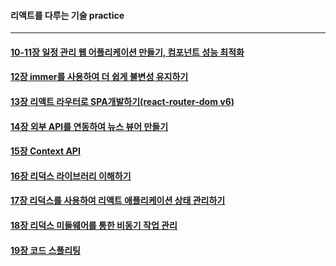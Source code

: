 #### 리액트를 다루는 기술 practice 
___________________________________
#### [10-11장 일정 관리 웹 어플리케이션 만들기, 컴포넌트 성능 최적화](https://github.com/ssdd33/react-todo-app)
#### [12장 immer를 사용하여 더 쉽게 불변성 유지하기](https://github.com/ssdd33/React_practice/tree/master/immer-tutorial)
#### [13장 리액트 라우터로 SPA개발하기(react-router-dom v6)](https://github.com/ssdd33/React_practice/tree/master/router-tutorial)
#### [14장 외부 API를 연동하여 뉴스 뷰어 만들기](https://github.com/ssdd33/React_practice/tree/master/news-viewer)
#### [15장 Context API](https://github.com/ssdd33/React_practice/tree/master/context-tutorial)
#### [16장 리덕스 라이브러리 이해하기]()
#### [17장 리덕스를 사용하여 리액트 애플리케이션 상태 관리하기]()
#### [18장 리덕스 미들웨어를 통한 비동기 작업 관리]()
#### [19장 코드 스플리팅]()

